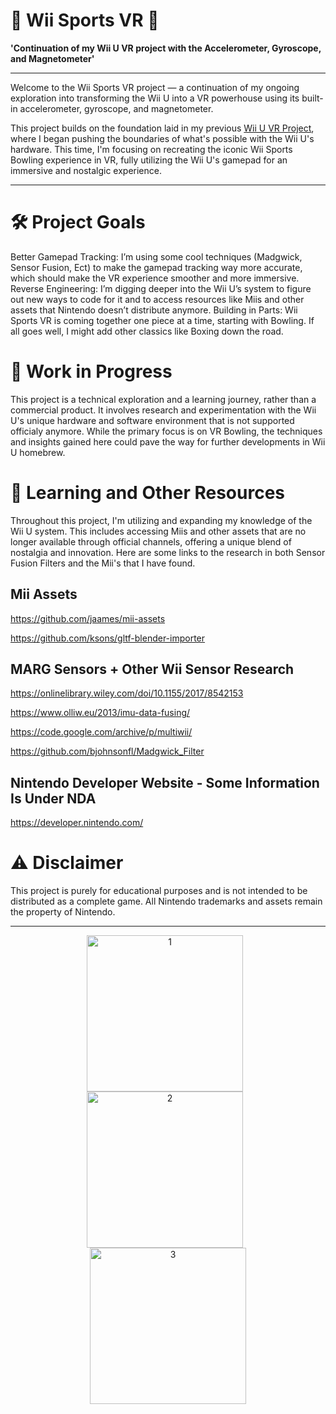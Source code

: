 # 🎯 Wii Sports VR 🎳

**'Continuation of my Wii U VR project with the Accelerometer, Gyroscope, and Magnetometer'**

---

Welcome to the Wii Sports VR project — a continuation of my ongoing exploration into transforming the Wii U into a VR powerhouse using its built-in accelerometer, gyroscope, and magnetometer.

This project builds on the foundation laid in my previous [Wii U VR Project](https://github.com/TheDevAtlas/Wii-U-VR), where I began pushing the boundaries of what's possible with the Wii U's hardware. This time, I'm focusing on recreating the iconic Wii Sports Bowling experience in VR, fully utilizing the Wii U's gamepad for an immersive and nostalgic experience.

---

# 🛠️ Project Goals
Better Gamepad Tracking: I’m using some cool techniques (Madgwick, Sensor Fusion, Ect) to make the gamepad tracking way more accurate, which should make the VR experience smoother and more immersive.
Reverse Engineering: I’m digging deeper into the Wii U’s system to figure out new ways to code for it and to access resources like Miis and other assets that Nintendo doesn’t distribute anymore.
Building in Parts: Wii Sports VR is coming together one piece at a time, starting with Bowling. If all goes well, I might add other classics like Boxing down the road.

# 🚧 Work in Progress
This project is a technical exploration and a learning journey, rather than a commercial product. It involves research and experimentation with the Wii U's unique hardware and software environment that is not supported officialy anymore. While the primary focus is on VR Bowling, the techniques and insights gained here could pave the way for further developments in Wii U homebrew.

# 🧠 Learning and Other Resources
Throughout this project, I'm utilizing and expanding my knowledge of the Wii U system. This includes accessing Miis and other assets that are no longer available through official channels, offering a unique blend of nostalgia and innovation. Here are some links to the research in both Sensor Fusion Filters and the Mii's that I have found.

## Mii Assets

https://github.com/jaames/mii-assets

https://github.com/ksons/gltf-blender-importer

## MARG Sensors + Other Wii Sensor Research

https://onlinelibrary.wiley.com/doi/10.1155/2017/8542153

https://www.olliw.eu/2013/imu-data-fusing/

https://code.google.com/archive/p/multiwii/

https://github.com/bjohnsonfl/Madgwick_Filter

## Nintendo Developer Website - Some Information Is Under NDA

https://developer.nintendo.com/

# ⚠️ Disclaimer
This project is purely for educational purposes and is not intended to be distributed as a complete game. All Nintendo trademarks and assets remain the property of Nintendo.

---

<div align="center">
  <img src="images/O1.png" alt="1" width="250" style="margin-right: 10px;"/>
  <img src="images/O2.png" alt="2" width="250" style="margin-right: 10px;"/>
  <img src="images/O3.png" alt="3" width="250"/>
</div>
